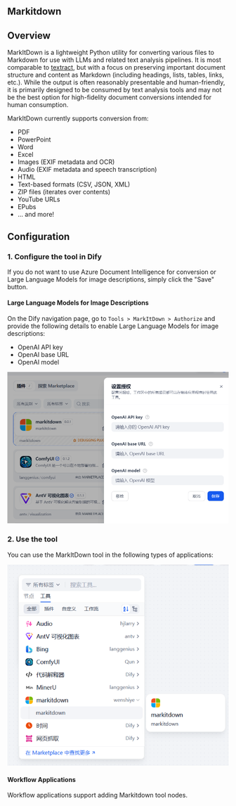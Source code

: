 ## Markitdown

## Overview

MarkItDown is a lightweight Python utility for converting various files to Markdown for use with LLMs and related text analysis pipelines. It is most comparable to [textract](https://github.com/deanmalmgren/textract), but with a focus on preserving important document structure and content as Markdown (including headings, lists, tables, links, etc.). While the output is often reasonably presentable and human-friendly, it is primarily designed to be consumed by text analysis tools and may not be the best option for high-fidelity document conversions intended for human consumption.

MarkItDown currently supports conversion from:

- PDF
- PowerPoint
- Word
- Excel
- Images (EXIF metadata and OCR)
- Audio (EXIF metadata and speech transcription)
- HTML
- Text-based formats (CSV, JSON, XML)
- ZIP files (iterates over contents)
- YouTube URLs
- EPubs
- ... and more!

## Configuration

### 1. Configure the tool in Dify

If you do not want to use Azure Document Intelligence for conversion or Large Language Models for image descriptions, simply click the "Save" button.

#### Large Language Models for Image Descriptions

On the Dify navigation page, go to `Tools > MarkItDown > Authorize` and provide the following details to enable Large Language Models for image descriptions:
- OpenAI API key
- OpenAI base URL
- OpenAI model

![alt text](./_assets/markitdown-1.png)

### 2. Use the tool

You can use the MarkItDown tool in the following types of applications:

![alt text](./_assets/markitdown-2.png)

#### Workflow Applications

Workflow applications support adding Markitdown tool nodes.
